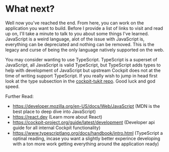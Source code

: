 # What next?

Well now you've reached the end. From here, you can work on the application you want to build. Before I provide a list of links to visit and read up on, I'll take a minute to talk to you about some things I've learned. JavaScript is a weird language, alot of the issue with JavaScript is, everything can be depreciated and nothing can be removed. This is the legacy and curse of being the only language natively supported on the web.

You may consider wanting to use TypeScript. TypeScript is a superset of JavaScript, all JavaScript is valid TypeScript, but TypeScript adds types to help with development of JavaScript but upstream Cockpit does not at the time of writing support TypeScript. If you really wish to jump in head first look at the type subsection in the [cockpit-tukit repo](https://github.com/openSUSE/cockpit-tukit/tree/master/types). Good luck and god speed.

Further Read:

- https://developer.mozilla.org/en-US/docs/Web/JavaScript (MDN is the best place to deep dive into JavaScript)
- https://react.dev (Learn more about React)
- https://cockpit-project.org/guide/latest/development (Developer api guide for all internal Cockpit functionality)
- https://www.typescriptlang.org/docs/handbook/intro.html (TypeScript a optinal reading, incase you want a slightly better experince developing with a ton more work getting everything around the application ready)
